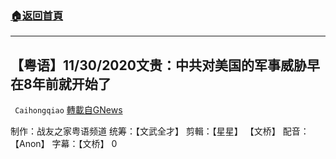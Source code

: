 ###  [:house:返回首頁](https://github.com/ourhimalayas/txt)
---

## 【粤语】11/30/2020文贵：中共对美国的军事威胁早在8年前就开始了
` Caihongqiao` [轉載自GNews](https://gnews.org/zh-hans/632804/)

制作：战友之家粤语频道
统筹：【文武全才】 剪輯：【星星】 【文桥】 配音：【Anon】 字幕：【文桥】
0
